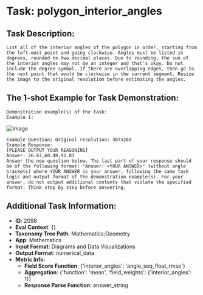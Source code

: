 # Task: polygon_interior_angles

## Task Description:

```
List all of the interior angles of the polygon in order, starting from the left-most point and going clockwise. Angles must be listed in degrees, rounded to two decimal places. Due to rounding, the sum of the interior angles may not be an integer and that's okay. Do not include the degree symbol. If there are overlapping edges, then go to the next point that would be clockwise in the current segment. Resize the image to the original resolution before estimating the angles.
```

## The 1-shot Example for Task Demonstration:

```
Demonstration example(s) of the task:
Example 1:
```

![Image](0.png)

```
Example Question: Original resolution: 307x269
Example Response:
[PLEASE OUTPUT YOUR REASONING]
Answer: 26.67,60.49,92.83
Answer the new question below. The last part of your response should be of the following format: "Answer: <YOUR ANSWER>" (without angle brackets) where YOUR ANSWER is your answer, following the same task logic and output format of the demonstration example(s). For your answer, do not output additional contents that violate the specified format. Think step by step before answering.
```

## Additional Task Information:

- **ID**: 2098
- **Eval Context**: {}
- **Taxonomy Tree Path**: Mathematics;Geometry
- **App**: Mathematics
- **Input Format**: Diagrams and Data Visualizations
- **Output Format**: numerical_data
- **Metric Info**:
  - **Field Score Function**: {'interior_angles': 'angle_seq_float_rmse'}
  - **Aggregation**: {'function': 'mean', 'field_weights': {'interior_angles': 1}}
  - **Response Parse Function**: answer_string
